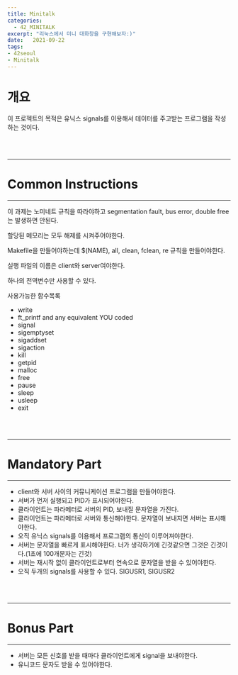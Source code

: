 ```yaml
---
title: Minitalk
categories: 
  - 42_MINITALK
excerpt: "리눅스에서 미니 대화창을 구현해보자:)"
date:   2021-09-22
tags:
- 42seoul
- Minitalk
---
```


# 개요

이 프로젝트의 목적은 유닉스 signals를 이용해서 데이터를 주고받는 프로그램을 작성하는 것이다.

<br />
<br />

---

# Common Instructions

---

이 과제는 노미네트 규칙을 따라야하고 segmentation fault, bus error, double free는 발생하면 안된다.

할당된 메모리는 모두 해제를 시켜주어야한다.

Makefile을 만들어야하는데 $(NAME), all, clean, fclean, re 규칙을 만들어야한다.

실행 파일의 이름은 client와 server여야한다.

하나의 전역변수만 사용할 수 있다.

사용가능한 함수목록
*  write
*  ft_printf and any equivalent YOU coded
*  signal
*  sigemptyset
*  sigaddset
*  sigaction
*  kill
*  getpid
*  malloc
*  free
*  pause
*  sleep
*  usleep
*  exit


<br />
<br />

---

# Mandatory Part

---

* client와 서버 사이의 커뮤니케이션 프로그램을 만들어야한다.
* 서버가 먼저 실행되고 PID가 표시되어야한다.
* 클라이언트는 파라메터로 서버의 PID, 보내질 문자열을 가진다.
* 클라이언트는 파라메터로 서버와 통신해야한다. 문자열이 보내지면 서버는 표시해야한다.
* 오직 유닉스 signals를 이용해서 프로그램의 통신이 이루어져야한다.
* 서버는 문자열을 빠르게 표시해야한다. 너가 생각하기에 긴것같으면 그것은 긴것이다.(1초에 100개문자는 긴것)
* 서버는 재시작 없이 클라이언트로부터 연속으로 문자열을 받을 수 있어야한다.
* 오직 두개의 signals를 사용할 수 있다. SIGUSR1, SIGUSR2


<br />
<br />

---

# Bonus Part

---

* 서버는 모든 신호를 받을 때마다 클라이언트에게 signal을 보내야한다.
* 유니코드 문자도 받을 수 있어야한다.
